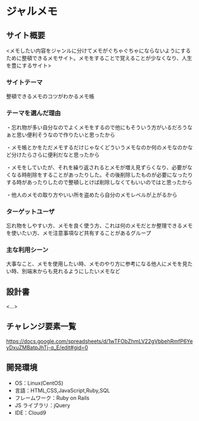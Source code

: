 # ジャルメモ

## サイト概要

<メモしたい内容をジャンルに分けてメモがぐちゃぐちゃにならないようにするために整頓できるメモサイト。メモをすることで覚えることが少なくなり、人生を豊にするサイト>

### サイトテーマ

整頓できるメモのコツがわかるメモ帳

### テーマを選んだ理由


・忘れ物が多い自分なのでよくメモをするので他にもそういう方がいるだろうなぁと思い便利そうなので作りたいと思ったから

・メモ帳とかをただメモするだけじゃなくどういうメモなのか何のメモなのかなど分けたらさらに便利だなと思ったから

・メモをしていたが、それを繰り返されるとメモが増え見ずらくなり、必要がなくなる時削除をすることがあったりした。その後削除したものが必要になったりする時があったりしたので整頓しとけば削除しなくてもいいのではと思ったから

・他人のメモの取り方やいい所を盗めたら自分のメモレベルが上がるから

### ターゲットユーザ

忘れ物をしやすい方、メモを良く使う方、これは何のメモだとか整理できるメモを使いたい方、メモ注意事項など共有することがあるグループ

### 主な利用シーン

大事なこと、メモを使用したい時、メモのやり方に参考になる他人にメモを見たい時、別端末からも見れるようにしたいメモなど

## 設計書

<...>

## チャレンジ要素一覧

<https://docs.google.com/spreadsheets/d/1wTFObZhmLV22gVbbehRmfP6YeyDxuZMBatpJhTj-q_E/edit#gid=0>

## 開発環境

- OS：Linux(CentOS)
- 言語：HTML,CSS,JavaScript,Ruby,SQL
- フレームワーク：Ruby on Rails
- JS ライブラリ：jQuery
- IDE：Cloud9

